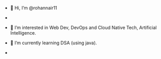 - 👋 Hi, I’m @rohannair11
- 
- 👀 I’m interested in Web Dev, DevOps and Cloud Native Tech, Artificial Intelligence. 
 
- 🌱 I’m currently learning DSA (using java).  
-

<!---
rohannair11/rohannair11 is a ✨ special ✨ repository because its `README.md` (this file) appears on your GitHub profile.
You can click the Preview link to take a look at your changes.
--->
